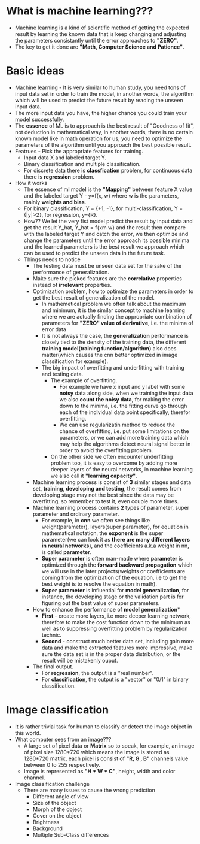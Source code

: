 # What is machine learning???
* Machine learning is a kind of scientific method of getting the expected result by learning the known data that is keep changing and 
adjusting the parameters consistantly until  the error approaches to __"ZERO"__. 
* The key to get it done are __"Math, Computer Science and Patience"__.

# Basic ideas
* Machine learning - It is very similar to human study, you need tons of input data set in order to train the model, in another words, the algorithm which will be used to predict the future result by reading the unseen input data.
* The more input data you have, the higher chance you could train your model successfully.
* The __essence__ of ML is to approach is the best result of "Goodness of fit", not deduction in mathematical way, in another words, there is no certain known model like in math operation for us, you need to optimize the parameters of the algorithm until you approach the best possible result.
* Featrues - Pick the appropriate features for training. 
    * Input data X and labeled target Y.
    * Binary classification and multiple classification.
    * For discrete data there is __classfication__ problem, for continuous data there is __regression__ problem.
* How it works
    * The essence of ml model is the __"Mapping"__ between feature X value and the labeled target Y - y=f(x, w) where w is the parameters, mainly __weights and bias__.
    * For binary classification, Y = {+1, -1}, for multi-classification, Y = {|y|>2}, for regression, y={R}.
    * How?? We let the very fist model predict the result by input data and get the result  Y_hat, Y_hat = f{xm w} and the result then compare with the labeled target Y and catch the error, we then optimize and change the parameters until the error approach its possible minima and the learned parameters is the best result we approach which can be used to predict the unseen data in the future task.
    * Things needs to notice
        * The testing data must be unseen data set for the sake of the performance of generalization.
        * Make sure the picked features are the __correlative__ properties instead of __irrelevant__ properties.
        * Optimization problem, how to optimize the parameters in order to get the best result of generalization of the model.
            * In mathemetical problem we often talk about the maximum and minimum, it is the similar concept to machine learning where we are actually finding the appropriate combination of parameters for __"ZERO" value of derivative__, i.e. the  minima of error data
            * It is not always the case, the __generalization__ performance is closely tied to the density of the training data, the different __training model(training function/algorithm)__ also does matter(which causes the cnn better optimized in image classification for example).
            * The big impact of overfitting and underfitting with training and testing data.
                * The example of overfitting.
                    * For example we have x input and y label with some __noisy__ data along side, when we training the input data we also __count the noisy data__, for making the error down to the minima, i.e. the fitting curve go through each of the individual data point specifically, therefor overfitting.
                    * We can use regularizatin method to reduce the chance of overfitting, i.e. put some limitations on the parameters, or we can add more training data which may help the algorithms detect neural signal better in order to avoid the overfitting problem.
                * On the other side we often encounter underfitting problem too, it is easy to overcome by adding more deeper layers of the neural networks, in machine learning we also call it __"learning capacity"__.
        * Machine learning process is consist of __3__ similar stages and data set, __training, developing and testing__, the result comes from developing stage may not the best since the data may be overfitting, so remember to test it, even couple more times.
        * Machine learning process contains __2__ types of parameter, super parameter and ordinary parameter.
            * For example, in __cnn__ we often see things like weight(parameter), layers(super parameter), for equation in mathematical notation, the __exponent__ is the super parameter(we can look it as __there are many different layers in neural networks__), and the coefficients a.k.a weight in nn, is called __parameter__.
            * __Super parameter__ is often man-made where __parameter__ is optimized through the __forward backward propagation__ which we will use in the later projects(weights or coefficients are coming from the optimization of the equation, i.e to get the best weight is to resolve the equation in math).
            * __Super parameter__ is influential for __model generalization__, for instance, the developing stage or the validation part is for figuring out the best value of super parameters.
        * How to enhance the performance of __model generalization__*
            * __First__  - create more layers, i.e more deeper learning network, therefore to make the cost function down to the minimum as well as to suppressing overfitting problem by regularization technic.
            * __Second__ - construct much better data set, including gain more data and make the extracted features more impressive, make sure the data set is in the proper data distribution, or the result will be mistakenly ouput.
        * The final output.
            * For __regression__, the output is a "real number".
            * For __classification__, the output is a "vector" or "0/1" in binary classification.

# Image classification

* It is rather trivial task for human to classify or detect the image object in this world.
* What computer sees from an image???
  * A large set of pixel data or __Matrix__ so to speak, for example, an image of pixel size 1280\*720 which means the image is stored as 1280\*720 matrix, each pixel is consist of __"R, G , B"__ channels value between 0 to 255 respectively.
  * Image is represented as __"H * W * C"__, height, width and color channel.
* Image classification challenge
  * There are many issues to cause the wrong prediction
    * Different angle of view
    * Size of the object
    * Morph of the object
    * Cover on the object
    * Brightness
    * Background 
    * Multiple Sub-Class differences

